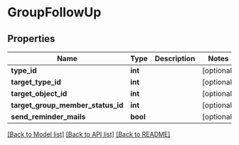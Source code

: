 # GroupFollowUp

## Properties
Name | Type | Description | Notes
------------ | ------------- | ------------- | -------------
**type_id** | **int** |  | [optional] 
**target_type_id** | **int** |  | [optional] 
**target_object_id** | **int** |  | [optional] 
**target_group_member_status_id** | **int** |  | [optional] 
**send_reminder_mails** | **bool** |  | [optional] 

[[Back to Model list]](../../README.md#documentation-for-models) [[Back to API list]](../../README.md#documentation-for-api-endpoints) [[Back to README]](../../README.md)

